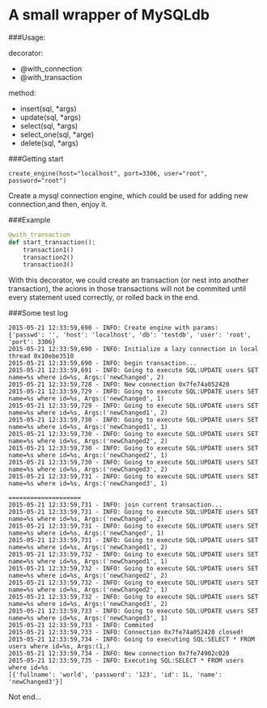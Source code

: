 # A small wrapper of MySQLdb

###Usage:

decorator:

* @with_connection
* @with_transaction

method:

* insert(sql, *args)
* update(sql, *args)
* select(sql, *args)
* select_one(sql, *arge)
* delete(sql, *args)


###Getting start

```
create_engine(host="localhost", port=3306, user="root", password="root")
```


Create a mysql connection engine, which could be used for adding new connection,and then, enjoy it.

###Example

```python
@with_transaction
def start_transaction():
	transaction1()
	transaction2()
	transaction3()
```

With this decorator, we could create an transaction (or nest into another transaction), the acions in those transactions will not be commited until every statement used correctly, or rolled back in the end.

###Some test log


```
2015-05-21 12:33:59,690 - INFO: Create engine with params:
{'passwd': '', 'host': 'localhost', 'db': 'testdb', 'user': 'root', 'port': 3306}
2015-05-21 12:33:59,690 - INFO: Initialize a lazy connection in local thread 0x10ebe3510
2015-05-21 12:33:59,690 - INFO: begin transaction...
2015-05-21 12:33:59,691 - INFO: Going to execute SQL:UPDATE users SET name=%s where id=%s, Args:('newChanged', 2)
2015-05-21 12:33:59,728 - INFO: New connection 0x7fe74a052420
2015-05-21 12:33:59,729 - INFO: Going to execute SQL:UPDATE users SET name=%s where id=%s, Args:('newChanged', 1)
2015-05-21 12:33:59,729 - INFO: Going to execute SQL:UPDATE users SET name=%s where id=%s, Args:('newChanged1', 2)
2015-05-21 12:33:59,730 - INFO: Going to execute SQL:UPDATE users SET name=%s where id=%s, Args:('newChanged1', 1)
2015-05-21 12:33:59,730 - INFO: Going to execute SQL:UPDATE users SET name=%s where id=%s, Args:('newChanged2', 2)
2015-05-21 12:33:59,730 - INFO: Going to execute SQL:UPDATE users SET name=%s where id=%s, Args:('newChanged2', 1)
2015-05-21 12:33:59,730 - INFO: Going to execute SQL:UPDATE users SET name=%s where id=%s, Args:('newChanged3', 2)
2015-05-21 12:33:59,731 - INFO: Going to execute SQL:UPDATE users SET name=%s where id=%s, Args:('newChanged3', 1)

====================
2015-05-21 12:33:59,731 - INFO: join current transaction...
2015-05-21 12:33:59,731 - INFO: Going to execute SQL:UPDATE users SET name=%s where id=%s, Args:('newChanged', 2)
2015-05-21 12:33:59,731 - INFO: Going to execute SQL:UPDATE users SET name=%s where id=%s, Args:('newChanged', 1)
2015-05-21 12:33:59,731 - INFO: Going to execute SQL:UPDATE users SET name=%s where id=%s, Args:('newChanged1', 2)
2015-05-21 12:33:59,732 - INFO: Going to execute SQL:UPDATE users SET name=%s where id=%s, Args:('newChanged1', 1)
2015-05-21 12:33:59,732 - INFO: Going to execute SQL:UPDATE users SET name=%s where id=%s, Args:('newChanged2', 2)
2015-05-21 12:33:59,732 - INFO: Going to execute SQL:UPDATE users SET name=%s where id=%s, Args:('newChanged2', 1)
2015-05-21 12:33:59,732 - INFO: Going to execute SQL:UPDATE users SET name=%s where id=%s, Args:('newChanged3', 2)
2015-05-21 12:33:59,733 - INFO: Going to execute SQL:UPDATE users SET name=%s where id=%s, Args:('newChanged3', 1)
2015-05-21 12:33:59,733 - INFO: Commited
2015-05-21 12:33:59,733 - INFO: Connection 0x7fe74a052420 closed!
2015-05-21 12:33:59,734 - INFO: Going to executing SQL:SELECT * FROM users where id=%s, Args:(1,)
2015-05-21 12:33:59,734 - INFO: New connection 0x7fe74902c020
2015-05-21 12:33:59,735 - INFO: Executing SQL:SELECT * FROM users where id=%s
[{'fullname': 'world', 'password': '123', 'id': 1L, 'name': 'newChanged3'}]
```


Not end...
